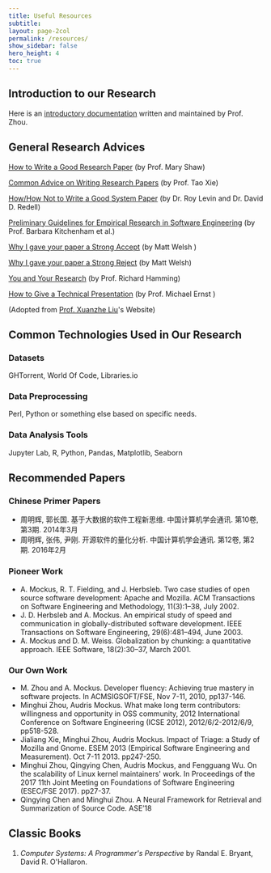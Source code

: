 ```yaml
---
title: Useful Resources
subtitle:
layout: page-2col
permalink: /resources/
show_sidebar: false
hero_height: 4
toc: true
---
```


## Introduction to our Research

Here is an [introductory documentation](https://github.com/minghuizhou/ResearchIntroduction/blob/master/LabIntroduction.md) written and maintained by Prof. Zhou.

## General Research Advices

[How to Write a Good Research Paper](http://spoke.compose.cs.cmu.edu/write/) (by Prof. Mary Shaw)

[Common Advice on Writing Research Papers](http://taoxie.cs.illinois.edu/publications/writepapers.pdf) (by Prof. Tao Xie)

[How/How Not to Write a Good System Paper](https://www.usenix.org/legacy/publications/library/proceedings/dsl97/good_paper.html) (by Dr. Roy Levin and Dr. David D. Redell)

[Preliminary Guidelines for Empirical Research in Software Engineering](http://dl.acm.org/citation.cfm?id=636197) (by Prof. Barbara Kitchenham et al.)

[Why I gave your paper a Strong Accept](http://matt-welsh.blogspot.hk/2016/04/why-i-gave-your-paper-strong-accept.html) (by Matt Welsh )

[Why I gave your paper a Strong Reject](http://matt-welsh.blogspot.hk/2016/04/why-i-gave-your-paper-strong-reject.html) (by Matt Welsh)

[You and Your Research](http://www.cs.virginia.edu/~robins/YouAndYourResearch.html) (by Prof. Richard Hamming)

[How to Give a Technical Presentation](http://homes.cs.washington.edu/~mernst/advice/giving-talk.html) (by Prof. Michael Ernst ) 

(Adopted from [Prof. Xuanzhe Liu](http://www.liuxuanzhe.com)'s Website)

## Common Technologies Used in Our Research

### Datasets

GHTorrent, World Of Code, Libraries.io

### Data Preprocessing

Perl, Python or something else based on specific needs.

### Data Analysis Tools

Jupyter Lab, R, Python, Pandas, Matplotlib, Seaborn

## Recommended Papers

### Chinese Primer Papers

* 周明辉, 郭长国. 基于大数据的软件工程新思维. 中国计算机学会通讯. 第10卷, 第3期. 2014年3月
* 周明辉, 张伟, 尹刚. 开源软件的量化分析. 中国计算机学会通讯. 第12卷, 第2期. 2016年2月

### Pioneer Work

* A. Mockus, R. T. Fielding, and J. Herbsleb. Two case studies of open source software development: Apache and Mozilla. ACM Transactions on Software Engineering and Methodology, 11(3):1–38, July 2002.
* J. D. Herbsleb and A. Mockus. An empirical study of speed and communication in globally-distributed software development. IEEE Transactions on Software Engineering, 29(6):481–494, June 2003.
* A. Mockus and D. M. Weiss. Globalization by chunking: a quantitative approach. IEEE Software, 18(2):30–37, March 2001.

### Our Own Work

* M. Zhou and A. Mockus. Developer fluency: Achieving true mastery in software projects. In ACMSIGSOFT/FSE, Nov 7-11, 2010, pp137-146.
* Minghui Zhou, Audris Mockus. What make long term contributors: willingness and opportunity in OSS community, 2012 International Conference on Software Engineering (ICSE 2012), 2012/6/2-2012/6/9, pp518-528.
* Jialiang Xie, Minghui Zhou, Audris Mockus. Impact of Triage: a Study of Mozilla and Gnome. ESEM 2013 (Empirical Software Engineering and Measurement). Oct 7-11 2013. pp247-250.
* Minghui Zhou, Qingying Chen, Audris Mockus, and Fengguang Wu. On the scalability of Linux kernel maintainers' work. In Proceedings of the 2017 11th Joint Meeting on Foundations of Software Engineering (ESEC/FSE 2017). pp27-37.
* Qingying Chen and Minghui Zhou. A Neural Framework for Retrieval and Summarization of Source Code. ASE’18

## Classic Books

1. *Computer Systems: A Programmer's Perspective* by Randal E. Bryant, David R. O'Hallaron.

